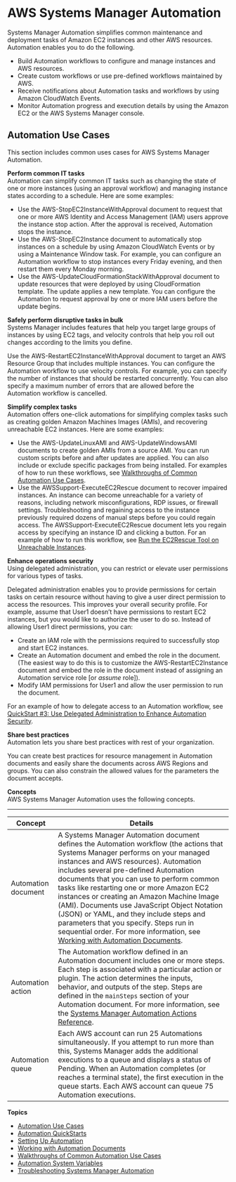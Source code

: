 # AWS Systems Manager Automation<a name="systems-manager-automation"></a>

Systems Manager Automation simplifies common maintenance and deployment tasks of Amazon EC2 instances and other AWS resources\. Automation enables you to do the following\.
+ Build Automation workflows to configure and manage instances and AWS resources\.
+ Create custom workflows or use pre\-defined workflows maintained by AWS\.
+ Receive notifications about Automation tasks and workflows by using Amazon CloudWatch Events\.
+ Monitor Automation progress and execution details by using the Amazon EC2 or the AWS Systems Manager console\. 

## Automation Use Cases<a name="automation-use-cases"></a>

This section includes common uses cases for AWS Systems Manager Automation\.

**Perform common IT tasks**  
Automation can simplify common IT tasks such as changing the state of one or more instances \(using an approval workflow\) and managing instance states according to a schedule\. Here are some examples:
+ Use the AWS\-StopEC2InstanceWithApproval document to request that one or more AWS Identity and Access Management \(IAM\) users approve the instance stop action\. After the approval is received, Automation stops the instance\.
+ Use the AWS\-StopEC2Instance document to automatically stop instances on a schedule by using Amazon CloudWatch Events or by using a Maintenance Window task\. For example, you can configure an Automation workflow to stop instances every Friday evening, and then restart them every Monday morning\.
+ Use the AWS\-UpdateCloudFormationStackWithApproval document to update resources that were deployed by using CloudFormation template\. The update applies a new template\. You can configure the Automation to request approval by one or more IAM users before the update begins\.

**Safely perform disruptive tasks in bulk**  
Systems Manager includes features that help you target large groups of instances by using EC2 tags, and velocity controls that help you roll out changes according to the limits you define\.

Use the AWS\-RestartEC2InstanceWithApproval document to target an AWS Resource Group that includes multiple instances\. You can configure the Automation workflow to use velocity controls\. For example, you can specify the number of instances that should be restarted concurrently\. You can also specify a maximum number of errors that are allowed before the Automation workflow is cancelled\.

**Simplify complex tasks**  
Automation offers one\-click automations for simplifying complex tasks such as creating golden Amazon Machines Images \(AMIs\), and recovering unreachable EC2 instances\. Here are some examples:
+ Use the AWS\-UpdateLinuxAMI and AWS\-UpdateWindowsAMI documents to create golden AMIs from a source AMI\. You can run custom scripts before and after updates are applied\. You can also include or exclude specific packages from being installed\. For examples of how to run these workflows, see [Walkthroughs of Common Automation Use Cases](automation-walk.md)\.
+ Use the AWSSupport\-ExecuteEC2Rescue document to recover impaired instances\. An instance can become unreachable for a variety of reasons, including network misconfigurations, RDP issues, or firewall settings\. Troubleshooting and regaining access to the instance previously required dozens of manual steps before you could regain access\. The AWSSupport\-ExecuteEC2Rescue document lets you regain access by specifying an instance ID and clicking a button\. For an example of how to run this workflow, see [Run the EC2Rescue Tool on Unreachable Instances](automation-ec2rescue.md)\.

**Enhance operations security**  
Using delegated administration, you can restrict or elevate user permissions for various types of tasks\. 

Delegated administration enables you to provide permissions for certain tasks on certain resource without having to give a user direct permission to access the resources\. This improves your overall security profile\. For example, assume that User1 doesn’t have permissions to restart EC2 instances, but you would like to authorize the user to do so\. Instead of allowing User1 direct permissions, you can: 
+ Create an IAM role with the permissions required to successfully stop and start EC2 instances\.
+ Create an Automation document and embed the role in the document\. \(The easiest way to do this is to customize the AWS\-RestartEC2Instance document and embed the role in the document instead of assigning an Automation service role \[or *assume* role\]\)\.
+ Modify IAM permissions for User1 and allow the user permission to run the document\. 

For an example of how to delegate access to an Automation workflow, see [QuickStart \#3: Use Delegated Administration to Enhance Automation Security](automation-quickstart-delegated.md)\. 

**Share best practices**  
Automation lets you share best practices with rest of your organization\.

You can create best practices for resource management in Automation documents and easily share the documents across AWS Regions and groups\. You can also constrain the allowed values for the parameters the document accepts\.

**Concepts**  
AWS Systems Manager Automation uses the following concepts\.


****  

| Concept | Details | 
| --- | --- | 
|  Automation document  |  A Systems Manager Automation document defines the Automation workflow \(the actions that Systems Manager performs on your managed instances and AWS resources\)\. Automation includes several pre\-defined Automation documents that you can use to perform common tasks like restarting one or more Amazon EC2 instances or creating an Amazon Machine Image \(AMI\)\. Documents use JavaScript Object Notation \(JSON\) or YAML, and they include steps and parameters that you specify\. Steps run in sequential order\. For more information, see [Working with Automation Documents](automation-documents.md)\.  | 
|  Automation action  |  The Automation workflow defined in an Automation document includes one or more steps\. Each step is associated with a particular action or plugin\. The action determines the inputs, behavior, and outputs of the step\. Steps are defined in the `mainSteps` section of your Automation document\. For more information, see the [Systems Manager Automation Actions Reference](automation-actions.md)\.  | 
|  Automation queue  |  Each AWS account can run 25 Automations simultaneously\. If you attempt to run more than this, Systems Manager adds the additional executions to a queue and displays a status of Pending\. When an Automation completes \(or reaches a terminal state\), the first execution in the queue starts\. Each AWS account can queue 75 Automation executions\.  | 

**Topics**
+ [Automation Use Cases](#automation-use-cases)
+ [Automation QuickStarts](automation-quickstart.md)
+ [Setting Up Automation](automation-setup.md)
+ [Working with Automation Documents](automation-documents.md)
+ [Walkthroughs of Common Automation Use Cases](automation-walk.md)
+ [Automation System Variables](automation-variables.md)
+ [Troubleshooting Systems Manager Automation](automation-troubleshooting.md)
